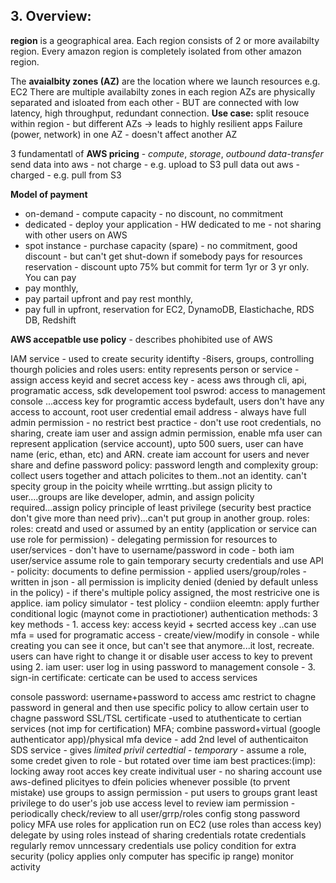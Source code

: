 ## 3. Overview:

**region** is a geographical area. Each region consists of 2 or more availabilty region. Every amazon region is completely isolated from other amazon region.

The **avaialbity zones (AZ)** are the location where we launch resources e.g. EC2 
There are multiple availabilty zones in each region 
AZs are physically separated and isloated from each other - BUT are connected with low latency, high throughput, redundant connection. **Use case:** split resouce within region - but different AZs -> leads to highly resilient apps 
Failure (power, network) in one AZ - doesn't affect another AZ

3 fundamentatl of **AWS pricing** - *compute*, *storage*, *outbound data-transfer* 
send data into aws - not charge - e.g. upload to S3 
pull data out aws - charged - e.g. pull from S3 

**Model of payment**
- on-demand - compute capacity - no discount, no commitment
- dedicated - deploy your application - HW dedicated to me - not sharing with other users on AWS
- spot instance - purchase capacity (spare) - no commitment, good discount - but can't get shut-down if somebody pays for resources 
<br/>reservation - discount upto 75% but commit for term 1yr or 3 yr only. 
<br/>You can pay
- pay monthly, 
- pay partail upfront and pay rest monthly, 
- pay full in upfront, reservation for EC2, DynamoDB, Elastichache, RDS DB, Redshift 

**AWS accepatble use policy** - describes phohibited use of AWS


IAM service - used to create security identifty -8isers, groups, controlling thourgh policies and roles
users: entity represents person or service - assign access keyid and secret access key - acess aws through cli, api, programatic access, sdk developement tool
pswrod: access to management console ...access key for programtic access
bydefault, users don't have any access to account, root user credential email address - always have full admin permission - no restrict
best practice - don't use root credentials, no sharing, create iam user and assign admin permission, enable mfa
user can represent application (service account), upto 500 suers, user can have name (eric, ethan, etc) and ARN. create iam account for users and never share and define password policy: password length and complexity
group: collect users together and attach policites to them..not an identity. can't specity group in the poicity wheile wrrtting..but assign plicity to user....groups are like developer, admin, and assign policity required...assign policy principle of least privilege (security best practice don't give more than need priv)...can't put group in another group.
roles: roles: creatd and used or assumed by an entity (application or service can use role for permission) - delegating permission for resources to user/services - don't have to username/password in code - both iam user/service assume role to gain temporary securty credentials and use API - 
policity: documents to define permission - applied users/group/roles - written in json - all permission is implicity denied (denied by default unless in the policy) - if there's multiple policy assigned, the most restricive one is applice. iam policy simulator - test plolicy - condiion eleemtn: apply further conditional logic (maynot come in practiotioner)
authentication methods: 3 key methods - 1. access key: access keyid + secrted access key ..can use mfa = used for programatic access - create/view/modify in console - while creating you can see it once, but can't see that anymore...it lost, recreate. users can have right to change it or disable user access to key to prevent using
2. iam user: user log in using password to management console - 
3. sign-in certificate: certicate can be used to access services

console password: username+password to access amc
restrict to chagne password in general and then use specific policy to allow certain user to chagne password
SSL/TSL certificate -used to atuthenticate to certian services (not imp for certification)
MFA; combine password+virtual (google authenticator app)/physical mfa device - add 2nd level of authenticaiton
SDS service - gives *limited privil certedtial* - *temporary* - assume a role, some credet given to role - but rotated over time
iam best practices:(imp):
locking away root acces key
create indivitual user - no sharing account
use aws-defined plicityes to dfein policies whenever possible (to prvent mistake)
use groups to assign permission - put users to groups
grant least privilege to do user's job
use access level to review iam permission - periodically check/review to all user/grrp/roles
config stong password policy
MFA
use roles for application run on EC2 (use roles than access  key)
delegate by using roles instead of sharing credentials
rotate credentials regularly
remov unncessary credentials
use policy condition for extra security (policy applies only computer has specific ip range)
monitor activity 

